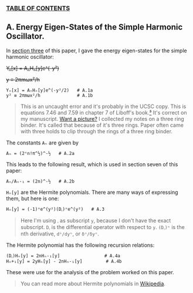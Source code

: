### [TABLE OF CONTENTS](CONTENTS.md)

## A. Energy Eigen-States of the Simple Harmonic Oscillator.

In [section three](QMSHO.md) of this paper,
I gave the energy eigen-states for the simple harmonic oscillator:

~~Yₙ[x] = AₙHₙ[y]e^(-y²)~~

~~y ≡ 2πmωx²/h~~

    Yₙ[x] = AₙHₙ[y]e^(-y²/2)   # A.1a
    y² ≡ 2πmωx²/h              # A.1b

> This is an uncaught error and it's probably in the UCSC copy.
> This is equations 7.46 and 7.59 in chapter 7 of Liboff's book.[³](REFERENCE.md)
> It's correct on my manuscript.  [Want a picture?](images/manuscript_500_888.png)
> I collected my notes on a three ring binder.
> It's called that because of it's three rings.
> Paper often came with three holds to clip through the rings of a three ring binder.

The constants `Aₙ` are given by

    Aₙ = (2ⁿn!π^½)^-½   # A.2a

This leads to the following result, which is used in section seven of this paper:

    Aₙ/Aₙ-₁ = (2n)^-½   # A.2b

`Hₙ[y]` are the Hermite polynomials.
There are many ways of expressing them, but here is one:

    Hₙ[y] = (-1)ⁿe^(y²)(Dᵧ)ⁿe^(y²)   # A.3

> Here I'm using `ᵧ` as subscript `y`, because I don't have the exact subscript.
> `Dᵧ` is the differential operator with respect to `y`.
> `(Dᵧ)ⁿ` is the nth derivative, `dⁿ/dyⁿ`, or `δⁿ/δyⁿ`.

The Hermite polynomial has the following recursion relations:

    (Dᵧ)Hₙ[y] = 2nHₙ-₁[y]                 # A.4a
    Hₙ+₁[y] = 2yHₙ[y] - 2nHₙ-₁[y]         # A.4b

These were use for the analysis of the problem worked on this paper.

> You can read more about Hermite polynomials in
> [Wikipedia](http://en.wikipedia.org/wiki/Hermite_polynomials).
